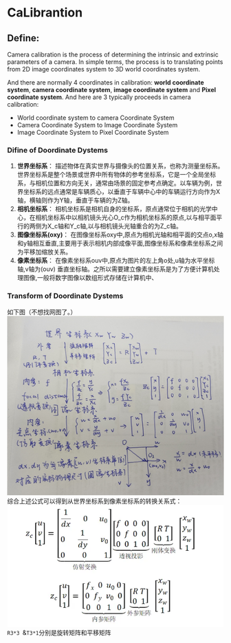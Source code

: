 # CaLibrantion

## Define:

Camera calibration is the process of determining the intrinsic and extrinsic parameters of a camera. In simple terms, 
the process is to translating points from 2D image coordinates system to 3D world coordinates system.

And there are normally 4 coordinates in calibration: **world coordinate system**, **camera coordinate system**, **image coordinate system** and **Pixel coordinate system**. And here are 3 typically proceeds in camera calibration:

- World coordinate system to camera Coordinate System
- Camera Coordinate System to Image Coordinate System
- Image Coordinate System to Pixel Coordinate System

### Difine of Doordinate Dystems 

1. **世界坐标系**：
描述物体在真实世界与摄像头的位置关系，也称为测量坐标系。世界坐标系是整个场景或世界中所有物体的参考坐标系，它是一个全局坐标系，与相机位置和方向无关，通常由场景的固定参考点确定。以车辆为例，世界坐标系的远点通常是车辆质心，以垂直于车辆中心中的车辆运行方向作为X轴，横轴则作为Y轴，垂直于车辆的为Z轴。
2. **相机坐标系**：
相机坐标系是相机自身的坐标系，原点通常位于相机的光学中心，在相机坐标系中以相机镜头光心O_c作为相机坐标系的原点,以与相平面平行的两侧为X_c轴和Y_c轴,以与相机镜头光轴重合的为Z_c轴。
3. **图像坐标系(oxy)**：
在图像坐标系oxy中,原点为相机光轴和相平面的交点o,x轴和y轴相互垂直,主要用于表示相机内部成像平面,图像坐标系和像素坐标系之间为平移加缩放关系。 
4. **像素坐标系**：
在像素坐标系ouv中,原点为图片的左上角o处,u轴为水平坐标轴,v轴为(ouv) 垂直坐标轴。之所以需要建立像素坐标系是为了方便计算机处理图像,一般将数字图像以数组形式存储在计算机中、

### Transform of Doordinate Dystems 
如下图（不想找网图了。）
![](./笔记.jpg)
综合上述公式可以得到从世界坐标系到像素坐标系的转换关系式：
![](./公式变换.webp)
`R3*3 `&`T3*1`分别是旋转矩阵和平移矩阵